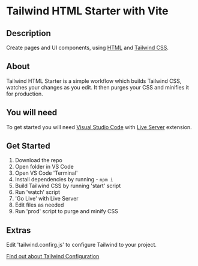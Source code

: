 # Tailwind HTML Starter with Vite

## Description

Create pages and UI components, using [HTML](https://developer.mozilla.org/en-US/docs/Learn/Getting_started_with_the_web/HTML_basics) and [Tailwind CSS](https://tailwindcss.com/).

## About

Tailwind HTML Starter is a simple workflow which builds Tailwind CSS, watches your changes as you edit. It then purges your CSS and minifies it for production.

## You will need

To get started you will need [Visual Studio Code](https://code.visualstudio.com/) with [Live Server](https://marketplace.visualstudio.com/items?itemName=ritwickdey.LiveServer) extension.
  
## Get Started

1. Download the repo
2. Open folder in VS Code
3. Open VS Code 'Terminal'
4. Install dependencies by running - `npm i`
5. Build Tailwind CSS by running 'start' script
6. Run 'watch' script
7. 'Go Live' with Live Server
8. Edit files as needed
9. Run 'prod' script to purge and minify CSS

## Extras

Edit 'tailwind.confirg.js' to configure Tailwind to your project.

[Find out about Tailwind Configuration](https://tailwindcss.com/docs/configuration)
